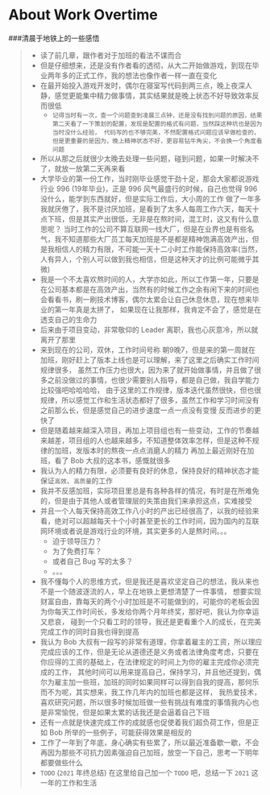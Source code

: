 # About Work Overtime
###清晨于地铁上的一些感悟

> - 读了前几章，跟作者对于加班的看法不谋而合
> - 但是仔细想来，还是没有作者看的透彻，从大二开始做游戏，到现在毕业两年多的正式工作，我的想法也像作者一样一直在变化
> - 在最开始投入游戏开发时，偶尔在寝室写代码到两三点，晚上夜深人静，感觉更能集中精力做事情，其实结果就是晚上状态不好导致效率反而很低
>   - `记得当时有一次，查一个问题查到凌晨三点钟，还是没有找到问题的原因，结果第二天看了一下策划的配置，发现是配置的格式有问题，当然踩这种坑也是因为当时没什么经验，
       代码写的也不够完美，不然配置格式问题应该早做检查的，但是更重要的是因为，晚上精神状态不好，更容易钻牛角尖，不会换一个角度看问题`
> - 所以从那之后就很少太晚去处理一些问题，碰到问题，如果一时解决不了，就放一放第二天再来看
> - 大学毕业的第一份工作，当时刚毕业感觉干劲十足，那会大家都说游戏行业 996 (19年毕业)，正是 996 风气最盛行的时候，自己也觉得 996 没什么，能学到东西就好，但是实际工作后，大小周的工作
> 做了一年多我就厌倦了，我不是讨厌加班，是看到了太多人每周工作六天，每天十点下班，但是其实产出很低，无非是在熬时间，混工时，这又有什么意思呢？
> 当时工作的公司不算互联网一线大厂，但是在业界也是有些名气，我不知道那些大厂员工每天加班是不是都是精神饱满高效产出，但是我相信人的精力有限，不可能一天十二小时工作能保持高效率(当然，人有异人，个别人可以做到我也相信，但是这种天才的比例可能微乎其微)
> - 我是一个不太喜欢熬时间的人，大学亦如此，所以工作第一年，只要是在公司基本都是在高效产出，当然有的时候工作之余有闲下来的时间也会看看书，刷一刷技术博客，偶尔太累会让自己休息休息，现在想来毕业的第一年真是太拼了，
> 如果现在让我那样，我肯定不会了，感觉是在透支自己的生命力
> - 后来由于项目变动，非常敬仰的 Leader 离职，我也心灰意冷，所以就离开了那里
> - 来到现在的公司，双休，工作时间号称 朝9晚7，但是来的第一周就在加班，刚好赶上了版本上线也是可以理解，来了这里之后确实工作时间规律很多，
> 虽然工作压力也很大，因为来了就开始做事情，并且做了很多之前没做过的事情，也很少需要别人指导，都是自己做，我自学能力比较强吧哈哈哈哈，
> 由于这里的工作规律，版本迭代虽然很快，但也很规律，所以感觉工作和生活状态都好了很多，虽然工作和学习时间没有之前那么长，但是感觉自己的进步速度一点一点没有变慢
> 反而进步的更快了
> - 但是随着越来越深入项目，再加上项目组也有一些变动，工作的节奏越来越差，项目组的人也越来越多，不知道整体效率怎样，但是这种不规律的加班，发版本时的熬夜一点点消磨人的精力
> 再加上最近刚好在加班，看了 Bob 大叔的这本书，感慨就很多
> - 我认为人的精力有限，必须要有良好的休息，保持良好的精神状态才能保证`高效`、`高质量`的工作
> - 我并不反感加班，实际项目里总是有各种各样的情况，有时是在所难免的，但是由于其他人或者管理层的失策由我们来承担这点，实难接受
> - 并且一个人每天保持高效工作八小时的产出已经很高了，以我的经验来看，绝对可以超越每天十个小时甚至更长的工作时间，因为国内的互联网环境或者说是游戏行业的环境，其实更多的人是熬时间。。。
>   - 迫于领导压力？
>   - 为了免费打车？
>   - 或者自己 Bug 写的太多？
>   - 。。。
> - 我不懂每个人的思维方式，但是我还是喜欢坚定自己的想法，我从来也不是一个随波逐流的人，早上在地铁上更想清楚了一件事情，
> 想要实现财富自由，靠每天的两个小时加班是不可能做到的，可能你的老板会因为你每天工作时间长，多发给你两个月年终奖，那好吧，我认为你幸运又悲哀，
> 碰到一个只看工时的领导，我还是更看重个人的成长，在完美完成工作的同时自我也得到提高
> - 我认为 Bob 大叔有一段写的非常有道理，你拿着雇主的工资，所以理应完成应该的工作，但是无论从道德还是义务或者法律角度考虑，只要在你应得的工资的基础上，在法律规定的时间上为你的雇主完成你必须完成的工作，
> 其他时间可以用来提高自己，保持学习，并且他还提到，偶尔为雇主加一些班，加班的同时如果同样可以得到自我的提高，那何乐而不为呢，其实想来，我工作几年内的加班也都是这样，
> 我热爱技术，喜欢研究问题，所以很多时候加班做一些有挑战有难度的事情我内心也是非常愉悦，但是如果太累的话我还是会逼着自己下班
> - 还有一点就是快速完成工作的成就感也促使着我们超负荷工作，但是正如 Bob 所举的一些例子，可能获得效果是相反的
> - 工作了一年到了年底，身心确实有些累了，所以最近准备歇一歇，不会再因为那些不可抗力因素强迫自己加班，放空一下自己，思考一下明年都要做些什么
> - `TODO` (`2021` 年终总结) 在这里给自己加一个 `TODO` 吧，总结一下 `2021` 这一年的工作和生活
